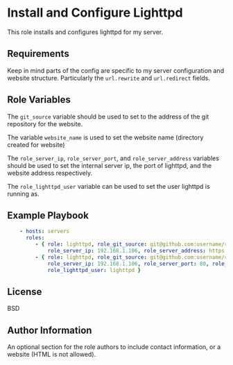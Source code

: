 Install and Configure Lighttpd
=========

This role installs and configures lighttpd for my server.

Requirements
--------------

Keep in mind parts of the config are specific to my server configuration and website structure. Particularly the ```url.rewrite``` and ```url.redirect``` fields.

Role Variables
--------------

The ```git_source``` variable should be used to set to the address of the git repository for the website.

The variable ```website_name``` is used to set the website name (directory created for website)

The ```role_server_ip```, ```role_server_port```, and ```role_server_address``` variables should be used to set the internal server ip, the port of lighttpd, and the website address respectively.

The ```role_lighttpd_user``` variable can be used to set the user lighttpd is running as.

Example Playbook
----------------

```yaml
    - hosts: servers
      roles:
         - { role: lighttpd, role_git_source: git@github.com:username/repo.git, role_website_name: portfolio,
             role_server_ip: 192.168.1.106, role_server_address: https://mywebsite.com }
         - { role: lighttpd, role_git_source: git@github.com:username/repo.git, role_website_name: portfolio,
             role_server_ip: 192.168.1.106, role_server_port: 80, role_server_address: https://mywebsite.com,
             role_lighttpd_user: lighttpd }
```

License
-------

BSD

Author Information
------------------

An optional section for the role authors to include contact information, or a website (HTML is not allowed).
